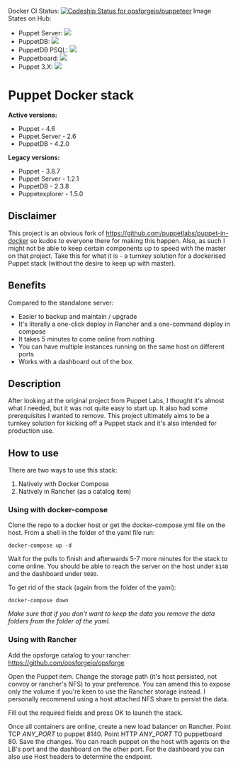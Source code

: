 Docker CI Status:
[ ![Codeship Status for opsforgeio/puppeteer](https://app.codeship.com/projects/eace0cd0-bf27-0134-a521-0ef15c5d34cb/status?branch=master)](https://app.codeship.com/projects/196534)
Image States on Hub:

 - Puppet Server: [![](https://images.microbadger.com/badges/image/opsforge/puppetserver.svg)](https://hub.docker.com/r/opsforge/puppetserver/ "Puppet Server Image")
 - PuppetDB: [![](https://images.microbadger.com/badges/image/opsforge/puppetdb.svg)](https://hub.docker.com/r/opsforge/puppetdb/ "PuppetDB Image")
 - PuppetDB PSQL: [![](https://images.microbadger.com/badges/image/opsforge/puppetdb-psql.svg)](https://hub.docker.com/r/opsforge/puppetdb-psql/ "PuppetDB PostgreSQL Image")
 - Puppetboard: [![](https://images.microbadger.com/badges/image/opsforge/puppetboard.svg)](https://hub.docker.com/r/opsforge/puppetboard/ "Puppetboard Image")
 - Puppet 3.X: [![](https://images.microbadger.com/badges/image/opsforge/puppet3x.svg)](https://hub.docker.com/r/opsforge/puppet3x/ "Puppet3X Image")

# Puppet Docker stack

**Active versions:**

- Puppet - 4.6
- Puppet Server - 2.6
- PuppetDB - 4.2.0

**Legacy versions:**

- Puppet - 3.8.7
- Puppet Server - 1.2.1
- PuppetDB - 2.3.8
- Puppetexplorer - 1.5.0

## Disclaimer

This project is an obvious fork of https://github.com/puppetlabs/puppet-in-docker so kudos to everyone there for making this happen. Also, as such I might not be able to keep certain components up to speed with the master on that project. Take this for what it is - a turnkey solution for a dockerised Puppet stack (without the desire to keep up with master).

## Benefits

Compared to the standalone server:

 - Easier to backup and maintain / upgrade
 - It's literally a one-click deploy in Rancher and a one-command deploy in compose
 - It takes 5 minutes to come online from nothing
 - You can have multiple instances running on the same host on different ports
 - Works with a dashboard out of the box

## Description

After looking at the original project from Puppet Labs, I thought it's almost what I needed, but it was not quite easy to start up. It also had some prerequisites I wanted to remove. This project ultimately aims to be a turnkey solution for kicking off a Puppet stack and it's also intended for production use.

## How to use

There are two ways to use this stack:

1. Natively with Docker Compose
2. Natively in Rancher (as a catalog item)

### Using with docker-compose

Clone the repo to a docker host or get the docker-compose.yml file on the host. From a shell in the folder of the yaml file run:

    docker-compose up -d

Wait for the pulls to finish and afterwards 5-7 more minutes for the stack to come online. You should be able to reach the server on the host under `8140` and the dashboard under `9080`.

To get rid of the stack (again from the folder of the yaml):

    docker-compose down

*Make sure that if you don't want to keep the data you remove the data folders from the folder of the yaml.*

### Using with Rancher

Add the opsforge catalog to your rancher:
https://github.com/opsforgeio/opsforge

Open the Puppet item. Change the storage path (it's host persisted, not convoy or rancher's NFS) to your preference. You can amend this to expose only the volume if you're keen to use the Rancher storage instead. I personally recommend using a host attached NFS share to persist the data.

Fill out the required fields and press OK to launch the stack.

Once all containers are online, create a new load balancer on Rancher. Point TCP *ANY_PORT* to puppet 8140. Point HTTP *ANY_PORT* TO puppetboard 80. Save the changes. You can reach puppet on the host with agents on the LB's port and the dashboard on the other port. For the dashboard you can also use Host headers to determine the endpoint.

